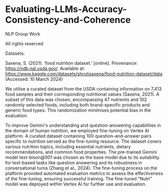 # Evaluating-LLMs-Accuracy-Consistency-and-Coherence

NLP Group Work

All rights reserved


Datasets:


Saxena, S. (2021). ‘food nutrition dataset.’ [online]. Provenance: https://ndb.nal.usda.gov/. Available at: https://www.kaggle.com/datasets/shrutisaxena/food-nutrition-dataset/data (Accessed: 10 March 2024)



We utilise a curated dataset from the USDA containing information on 7,413 food samples and their corresponding nutritional values (Saxena, 2021). A subset of this data was chosen, encompassing 47 nutrients and 102 randomly selected foods, including both brand-specific products and generic food types. This randomization minimises potential bias in the evaluation.



To improve Gemini's understanding and question-answering capabilities in the domain of human nutrition, we employed fine-tuning on Vertex AI platform. A curated dataset containing 100 question-and-answer pairs specific to nutrition served as the fine-tuning resource. The dataset covers various nutrition topics, including essential nutrients, dietary recommendations, and common food properties. The pre-trained Gemini model text-bison@001 was chosen as the base model due to its suitability for text-based tasks like question answering and its robustness in conversational turns (Zhang et al., 2024). The fine-tuning process on the platform provided automated evaluation metrics to assess the effectiveness of the fine-tuning, ensuring successful training. The fine-tuned “Nutri” model was deployed within Vertex AI for further use and evaluation.
